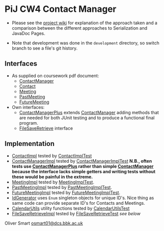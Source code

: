 # PiJ CW4 Contact Manager

* Please see the [project wiki](https://github.com/BBK-PiJ-2014-66/cw4/wiki) for explanation of the approach taken and 
a comparison between the different approaches to Serialization and JavaDoc Pages.

* Note that development was done in the `development` directory, so switch branch to see a file's git history.


## Interfaces
* As supplied on coursework pdf document:
  * [ContactManager](src/ContactManager.java)
  * [Contact](src/Contact.java)
  * [Meeting](src/Meeting.java)
  * [PastMeeting](src/PastMeeting.java)
  * [FutureMeeting](src/FutureMeeting.java)
* Own interfaces:
  * [ContactManagerPlus](src/ContactManagerPlus.java) extends [ContactManager](src/ContactManager.java) 
     adding methods that are needed for both JUnit testing and to produce a functional final program.
  * [FileSaveRetrieve](src/FileSaveRetrieve.java) interface

## Implementation
* [ContactImpl](src/ContactImpl.java) tested by  [ContactImplTest](junit/ContactImplTest.java)
* [ContactManagerImpl](src/ContactManagerImpl.java) tested by  [ContactManagerImplTest](junit/ContactManagerImplTest.java) 
**N.B., often tests use [ContactManagerPlus](src/ContactManagerPlus.java) rather than simple  [ContactManager](src/ContactManager.java) because the interface lacks simple getters and writing tests without these would be painful in the extreme.**
* [MeetingImpl](src/MeetingImpl.java) tested by [MeetingImplTest](junit/MeetingImplTest.java).
* [PastMeetingImpl](src/PastMeetingImpl.java) tested by [PastMeetingImplTest](junit/PastMeetingImplTest.java).
* [FutureMeetingImpl](src/FutureMeetingImpl.java) tested by [FutureMeetingImplTest](junit/FutureMeetingImplTest.java).
* [IdGenerator](src/IdGenerator.java) uses `Enum` singleton objects for unique ID's. 
Nice thing as same code can provide separate ID's for Contacts and Meetings.
* [CalendarUtils](src/CalendarUtils.java) utility functions tested by [CalendarUtilsTest](junit/CalendarUtilsTest.java)
* [FileSaveRetrieveImpl](src/FileSaveRetrieveImpl.java) tested by [FileSaveRetrieveTest](junit/FileSaveRetrieveTest.java) *see below*

Oliver Smart <osmart01@dcs.bbk.ac.uk>



